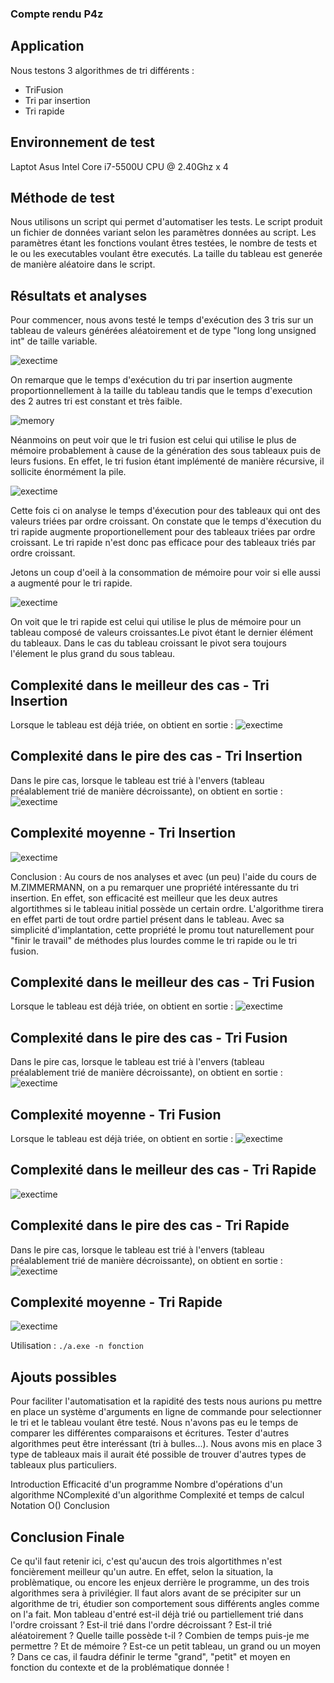 ### Compte rendu P4z 

## Application

Nous testons 3 algorithmes de tri différents : 

* TriFusion
* Tri par insertion
* Tri rapide

## Environnement de test

Laptot Asus Intel Core i7-5500U CPU @ 2.40Ghz x 4


## Méthode de test

Nous utilisons un script qui permet d'automatiser les tests. Le script produit
un fichier de données variant selon les paramètres données au script.
Les paramètres étant les fonctions voulant êtres testées, le nombre de tests
et le ou les executables voulant être executés. La taille du tableau est generée 
de manière aléatoire dans le script.




## Résultats et analyses

Pour commencer, nous avons testé le temps d'exécution des 3 tris sur un tableau de valeurs générées aléatoirement et de type "long long unsigned int"
de taille variable.

![exectime](./Graphs/3tri/Exectime.png)

On remarque que le temps d'exécution du tri par insertion augmente proportionnellement 
à la taille du tableau tandis que le temps d'execution des 2 autres tri est constant et très faible.

![memory](./Graphs/3tri/insertionFusionRapideMemoryCourbes.png)

 Néanmoins on peut voir que le tri fusion est celui qui utilise le plus de mémoire probablement à cause de la génération des sous tableaux puis de leurs fusions.
 En effet, le tri fusion étant implémenté de manière récursive, il sollicite énormément la pile.


![exectime](./Graphs/3tri/Exectime3Croissant.png)

Cette fois ci on analyse le temps d'éxecution pour des tableaux qui ont des valeurs triées par ordre croissant.
On constate que le temps d'éxecution du tri rapide augmente proportionellement pour des tableaux triées par ordre croissant. Le tri rapide n'est donc pas efficace pour des tableaux triés par ordre croissant.


Jetons un coup d'oeil à la consommation de mémoire pour voir si elle aussi a augmenté pour le tri rapide.

![exectime](./Graphs/3tri/Memory3Croissant.png)

On voit que le tri rapide est celui qui utilise le plus de mémoire pour un tableau composé de valeurs croissantes.Le pivot étant le dernier élément du tableaux. Dans le cas du tableau croissant le pivot sera toujours l'élement le plus grand du sous tableau. 






 
## Complexité dans le meilleur des cas - Tri Insertion
Lorsque le tableau est déjà triée, on obtient en sortie :
![exectime](./Graphs/insertion/insertTousTableaux.png)

## Complexité dans le pire des cas - Tri Insertion
Dans le pire cas, lorsque le tableau est trié à l'envers (tableau préalablement trié de manière décroissante), on obtient en sortie :
![exectime](./Graphs/insertion/insertTousTableaux.png)

## Complexité moyenne - Tri Insertion
![exectime](./Graphs/insertion/insertTousTableaux.png)

Conclusion : Au cours de nos analyses et avec (un peu) l'aide du cours de M.ZIMMERMANN, on a pu remarquer une propriété intéressante du 
tri insertion. En effet, son efficacité est meilleur que les deux autres algortithmes si le tableau initial possède un certain ordre.
L'algorithme tirera en effet parti de tout ordre partiel présent dans le tableau. Avec sa simplicité d'implantation, 
cette propriété le promu tout naturellement pour "finir le travail" de méthodes plus lourdes comme le tri rapide ou le tri fusion.

## Complexité dans le meilleur des cas - Tri Fusion
Lorsque le tableau est déjà triée, on obtient en sortie :
![exectime](./Graphs/fusion/fusionTousTableaux.png)

## Complexité dans le pire des cas - Tri Fusion
Dans le pire cas, lorsque le tableau est trié à l'envers (tableau préalablement trié de manière décroissante), on obtient en sortie :
![exectime](./Graphs/fusion/fusionTousTableaux.png)



## Complexité moyenne - Tri Fusion
Lorsque le tableau est déjà triée, on obtient en sortie :
![exectime](./Graphs/fusion/fusionTousTableaux.png)


## Complexité dans le meilleur des cas - Tri Rapide
![exectime](./Graphs/rapide/rapideTousTableaux.png)


## Complexité dans le pire des cas - Tri Rapide
Dans le pire cas, lorsque le tableau est trié à l'envers (tableau préalablement trié de manière décroissante), on obtient en sortie :
![exectime](./Graphs/rapide/rapideTousTableaux.png)

## Complexité moyenne - Tri Rapide
![exectime](./Graphs/rapide/rapideTousTableaux.png)


Utilisation : `./a.exe -n fonction`

## Ajouts possibles 

Pour faciliter l'automatisation et la rapidité des tests nous aurions pu mettre en place un système d'arguments en ligne de commande pour selectionner le tri et le tableau voulant être testé. Nous n'avons pas eu le temps de comparer les différentes comparaisons et écritures. Tester d'autres algorithmes peut être interéssant (tri à bulles...). Nous avons mis en place 3 type de tableaux mais il aurait été possible de trouver d'autres types de tableaux plus particuliers.

Introduction
Efficacité d'un programme
Nombre d'opérations d'un algorithme
NComplexité d'un algorithme
Complexité et temps de calcul
Notation O()
Conclusion

## Conclusion Finale

Ce qu'il faut retenir ici, c'est qu'aucun des trois algortithmes n'est foncièrement meilleur qu'un autre. En effet, selon la situation, 
la problèmatique, ou encore les enjeux derrière le programme, un des trois algorithmes sera à privilégier. Il faut alors avant de se 
précipiter sur un algorithme de tri, étudier son comportement sous différents angles comme on l'a fait. Mon tableau d'entré est-il déjà trié
ou partiellement trié dans l'ordre croissant ? Est-il trié dans l'ordre décroissant ? Est-il trié aléatoirement ? Quelle taille  possède t-il ?
Combien de temps puis-je me permettre ? Et de mémoire ? Est-ce un petit tableau, un grand ou un moyen ? Dans ce cas, il faudra définir le
terme "grand", "petit" et moyen en fonction du contexte et de la problématique donnée !
